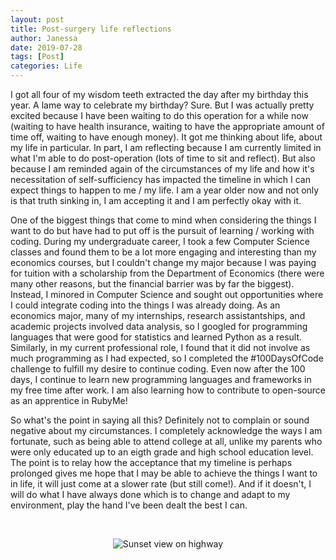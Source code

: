 ```yaml
---
layout: post
title: Post-surgery life reflections
author: Janessa
date: 2019-07-28
tags: [Post]
categories: Life
---
```


I got all four of my wisdom teeth extracted the day after my birthday this year. A lame way to celebrate my birthday? Sure. But I was actually pretty excited because I have been waiting to do this operation for a while now (waiting to have health insurance, waiting to have the appropriate amount of time off, waiting to have enough money). It got me thinking about life, about my life in particular. In part, I am reflecting because I am currently limited in what I'm able to do post-operation (lots of time to sit and reflect). But also because I am reminded again of the circumstances of my life and how it's necessitation of self-sufficiency has impacted the timeline in which I can expect things to happen to me / my life. I am a year older now and not only is that truth sinking in, I am accepting it and I am perfectly okay with it.

One of the biggest things that come to mind when considering the things I want to do but have had to put off is the pursuit of learning / working with coding. During my undergraduate career, I took a few Computer Science classes and found them to be a lot more engaging and interesting than my economics courses, but I couldn't change my major because I was paying for tuition with a scholarship from the Department of Economics (there were many other reasons, but the financial barrier was by far the biggest). Instead, I minored in Computer Science and sought out opportunities where I could integrate coding into the things I was already doing. As an economics major, many of my internships, research assistantships, and academic projects involved data analysis, so I googled for programming languages that were good for statistics and learned Python as a result. Similarly, in my current professional role, I found that it did not involve as much programming as I had expected, so I completed the #100DaysOfCode challenge to fulfill my desire to continue coding. Even now after the 100 days, I continue to learn new programming languages and frameworks in my free time after work. I am also learning how to contribute to open-source as an apprentice in RubyMe! 

So what's the point in saying all this? Definitely not to complain or sound negative about my circumstances. I completely acknowledge the ways I am fortunate, such as being able to attend college at all, unlike my parents who were only educated up to an eigth grade and high school education level. The point is to relay how the acceptance that my timeline is perhaps prolonged gives me hope that I may be able to achieve the things I want to in life, it will just come at a slower rate (but still come!). And if it doesn't, I will do what I have always done which is to change and adapt to my environment, play the hand I've been dealt the best I can. 

<br>
<p align="center">
<img src="https://66.media.tumblr.com/74d24f8b1c5804d12a623e9e479a6498/9874b97f13e99c5f-1c/s500x750/b0e2b38874684d929d98c6299bc16895b0d6f120.jpg" alt="Sunset view on highway">
</p>
